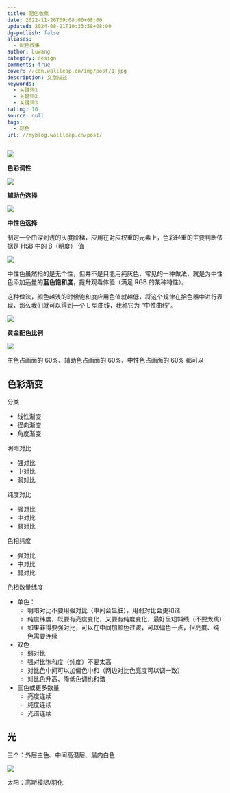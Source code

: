 ```yaml
---
title: 配色收集
date: 2022-11-26T09:08:00+08:00
updated: 2024-08-21T10:33:58+08:00
dg-publish: false
aliases:
  - 配色收集
author: Luwang
category: design
comments: true
cover: //cdn.wallleap.cn/img/post/1.jpg
description: 文章描述
keywords:
  - 关键词1
  - 关键词2
  - 关键词3
rating: 10
source: null
tags:
  - 颜色
url: //myblog.wallleap.cn/post/
---
```


![](https://cdn.wallleap.cn/img/pic/illustration/202303201651915.png)

**色彩调性**

![](https://cdn.wallleap.cn/img/pic/illustration/202303201652029.png)

**辅助色选择**

![](https://cdn.wallleap.cn/img/pic/illustration/202303201652487.png)

**中性色选择**

制定一个由深到浅的灰度阶梯，应用在对应权重的元素上，色彩轻重的主要判断依据是 HSB 中的 B（明度） 值

![](https://cdn.wallleap.cn/img/pic/illustration/202303201653867.png)

中性色虽然指的是无个性，但并不是只能用纯灰色，常见的一种做法，就是为中性色添加适量的**蓝色饱和度**，提升观看体验（满足 RGB 的某种特性）。

这种做法，颜色越浅的时候饱和度应用色值就越低，将这个规律在拾色器中进行表现，那么我们就可以得到一个 L 型曲线，我称它为 “中性曲线”。

![](https://cdn.wallleap.cn/img/pic/illustration/202303201653100.png)

**黄金配色比例**

![](https://cdn.wallleap.cn/img/pic/illustration/202303201726271.png)

主色占画面的 60%、辅助色占画面的 60%、中性色占画面的 60% 都可以

## 色彩渐变

分类

- 线性渐变
- 径向渐变
- 角度渐变

明暗对比

- 强对比
- 中对比
- 弱对比

纯度对比

- 强对比
- 中对比
- 弱对比

色相纬度

- 强对比
- 中对比
- 弱对比

色相数量纬度

- 单色：
	- 明暗对比不要用强对比（中间会显脏），用弱对比会更和谐
	- 纯度纬度，既要有亮度变化，又要有纯度变化，最好呈短斜线（不要太跳）
	- 如果非得要强对比，可以在中间加颜色过渡，可以偏色一点，但亮度、纯色需要连续
- 双色
	- 弱对比
	- 强对比饱和度（纯度）不要太高
	- 对比色中间可以加偏色中和（两边对比色亮度可以调一致）
	- 对比色升高、降低色调也和谐
- 三色或更多数量
	- 亮度连续
	- 纯度连续
	- 光谱连续

## 光

三个：外层主色、中间高温层、最内白色

![](https://cdn.wallleap.cn/img/pic/illustration/202403221540264.png)

太阳：高斯模糊/羽化

